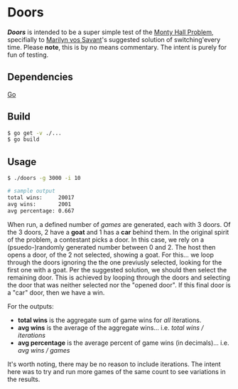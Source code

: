 # Doors

**_Doors_** is intended to be a super simple test of the [Monty Hall Problem](https://en.wikipedia.org/wiki/Monty_Hall_problem), specifially to [Marilyn vos Savant](https://en.wikipedia.org/wiki/Marilyn_vos_Savant)'s suggested solution of switching'every time. Please **note**, this is by no means commentary. The intent is purely for fun of testing.

## Dependencies

[Go](https://golang.org/dl/)

## Build

```bash
$ go get -v ./...
$ go build
```



## Usage

```bash
$ ./doors -g 3000 -i 10

# sample output
total wins:     20017
avg wins:       2001
avg percentage: 0.667
```

When run, a defined number of _games_ are generated, each with 3 doors. Of the 3 doors, 2 have a **goat** and 1 has a **car** behind them. In the original spirit of the problem, a contestant picks a door. In this case, we rely on a (psuedo-)randomly generated number between 0 and 2. The host then opens a door, of the 2 not selected, showing a goat. For this… we loop through the doors ignoring the the one previusly selected, looking for the first one with a goat. Per the suggested solution, we should then select the remaining door. This is achieved by looping through the doors and selecting the door that was neither selected nor the "opened door". If this final door is a "car" door, then we have a win.

For the outputs:

* **total wins** is the aggregate sum of game wins for _all_ iterations. 
* **avg wins** is the average of the aggregate wins… i.e. _total wins / iterations_
* **avg percentage** is the average percent of game wins (in decimals)… i.e. _avg wins / games_

It's worth noting, there may be no reason to include iterations. The intent here was to try and run more games of the same count to see variations in the results.

